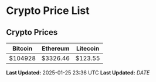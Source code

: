 # Crypto Price List

## Crypto Prices
| Bitcoin | Ethereum | Litecoin |
| ------- | -------- | -------- |
| $104928 | $3326.46 | $123.55 |
**Last Updated:** 2025-01-25 23:36 UTC
**Last Updated:** $DATE$
